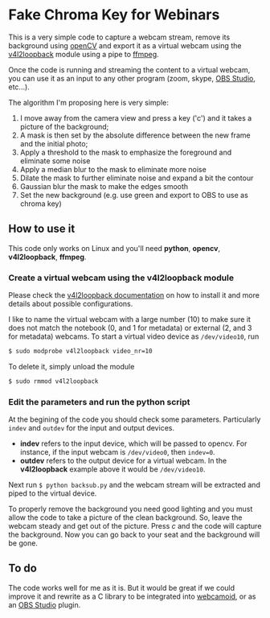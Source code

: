 # Fake Chroma Key for Webinars

This is a very simple code to capture a webcam stream, remove its background using [openCV](https://opencv.org/) and export it as a virtual webcam using the [v4l2loopback](https://github.com/umlaeute/v4l2loopback) module using a pipe to [ffmpeg](https://ffmpeg.org/).

Once the code is running and streaming the content to a virtual webcam, you can use it as an input to any other program (zoom, skype, [OBS Studio](https://obsproject.com/), etc...).

The algorithm I'm proposing here is very simple:

1. I move away from the camera view and press a key ('c') and it takes a picture of the background;
2. A mask is then set by the absolute difference between the new frame and the initial photo;
3. Apply a threshold to the mask to emphasize the foreground and eliminate some noise
4. Apply a median blur to the mask to eliminate more noise
5. Dilate the mask to further eliminate noise and expand a bit the contour
6. Gaussian blur the mask to make the edges smooth
7. Set the new background (e.g. use green and export to OBS to use as chroma key)

## How to use it

This code only works on Linux and you'll need **python**, **opencv**, **v4l2loopback**, **ffmpeg**.

### Create a virtual webcam using the v4l2loopback module

Please check the [v4l2loopback documentation](https://github.com/umlaeute/v4l2loopback) on how to install it and more details about possible configurations.

I like to name the virtual webcam with a large number (10) to make sure it does not match the notebook (0, and 1 for metadata) or external (2, and 3 for metadata) webcams. To start a virtual video device as `/dev/video10`, run

```bash
$ sudo modprobe v4l2loopback video_nr=10
```

To delete it, simply unload the module

```bash
$ sudo rmmod v4l2loopback
```

### Edit the parameters and run the python script

At the begining of the code you should check some parameters. Particularly `indev` and `outdev` for the input and output devices.

- **indev** refers to the input device, which will be passed to opencv. For instance, if the input webcam is `/dev/video0`, then `indev=0`.
- **outdev** refers to the output device for a virtual webcam. In the **v4l2loopback** example above it would be `/dev/video10`. 

Next run `$ python backsub.py` and the webcam stream will be extracted and piped to the virtual device.

To properly remove the background you need good lighting and you must allow the code to take a picture of the clean background. So, leave the webcam steady and get out of the picture. Press *c* and the code will capture the background. Now you can go back to your seat and the background will be gone.

## To do

The code works well for me as it is. But it would be great if we could improve it and rewrite as a C library to be integrated into [webcamoid](https://webcamoid.github.io/), or as an [OBS Studio](https://obsproject.com/) plugin.




